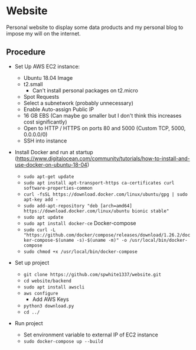 # Website

Personal website to display some data products and my personal blog to impose my will on the internet. 

## Procedure

- Set Up AWS EC2 instance: 
    - Ubuntu 18.04 Image
    - t2.small
        - Can't install personal packages on t2.micro
    - Spot Requests
    - Select a subnetwork (probably unnecessary)
    - Enable Auto-assign Public IP
    - 16 GB EBS (Can maybe go smaller but I don't think this increases cost significantly)
    - Open to HTTP / HTTPS on ports 80 and 5000 (Custom TCP, 5000, 0.0.0.0/0)
    - SSH into instance
    
- Install Docker and run at startup (https://www.digitalocean.com/community/tutorials/how-to-install-and-use-docker-on-ubuntu-18-04)
    - `sudo apt-get update`
    - `sudo apt install apt-transport-https ca-certificates curl software-properties-common`
    - `curl -fsSL https://download.docker.com/linux/ubuntu/gpg | sudo apt-key add -`
    - `sudo add-apt-repository "deb [arch=amd64] https://download.docker.com/linux/ubuntu bionic stable"`
    - `sudo apt update`
    - `sudo apt install docker-ce`
    Docker-compose
    - `sudo curl -L "https://github.com/docker/compose/releases/download/1.26.2/docker-compose-$(uname -s)-$(uname -m)" -o /usr/local/bin/docker-compose`
    - `sudo chmod +x /usr/local/bin/docker-compose`
 
- Set up project
    - `git clone https://github.com/spwhite1337/website.git`
    - `cd website/backend`
    - `sudo apt install awscli`
    - `aws configure`
        - Add AWS Keys
    - `python3 download.py`
    - `cd ../`

- Run project
    - Set environment variable to external IP of EC2 instance
    - `sudo docker-compose up --build`
